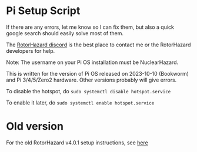 # Pi Setup Script



If there are any errors, let me know so I can fix them, but also a quick google search should easily solve most of them.

The <a href="https://discord.gg/ANKd2pzBKH" target="_blank">RotorHazard discord</a> is the best place to contact me or the RotorHazard developers for help.

Note: The username on your Pi OS installation must be NuclearHazard.

This is written for the version of Pi OS released on 2023-10-10 (Bookworm) and Pi 3/4/5/Zero2 hardware. Other versions probably will give errors.

To disable the hotspot, do ```sudo systemctl disable hotspot.service```

To enable it later, do ```sudo systemctl enable hotspot.service```


# Old version

For the old RotorHazard v4.0.1 setup instructions, see [here](oldsetup.md)